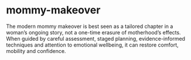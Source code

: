 # mommy-makeover
The modern mommy makeover is best seen as a tailored chapter in a woman’s ongoing story, not a one-time erasure of motherhood’s effects. When guided by careful assessment, staged planning, evidence-informed techniques and attention to emotional wellbeing, it can restore comfort, mobility and confidence.
